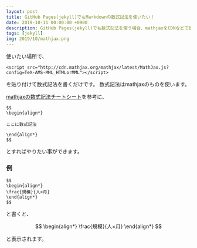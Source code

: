 ```yaml
---
layout: post
title: GitHub Pages(jekyll)でもMarkdownの数式記法を使いたい！
date: 2019-10-11 00:00:00 +0900
description: GitHub Pages(jekyll)でも数式記法を使う場合、mathjaxをCDNなどで読み込んでおけば使えます。
tags: [jekyll]
img: 2019/10/mathjax.png
---
```

<script src="http://cdn.mathjax.org/mathjax/latest/MathJax.js?config=TeX-AMS-MML_HTMLorMML"></script>
使いたい場所で、

```
<script src="http://cdn.mathjax.org/mathjax/latest/MathJax.js?config=TeX-AMS-MML_HTMLorMML"></script>
```

を貼り付けて数式記法を書くだけです。
数式記法はmathjaxのものを使います。

[mathjaxの数式記法チートシート](https://easy-copy-mathjax.xxxx7.com/)を参考に、

```
$$
\begin{align*}

ここに数式記法

\end{align*}
$$
```

とすればやりたい事ができます。

### 例
```
$$
\begin{align*}
\frac{規模}{人×月}
\end{align*}
$$
```

と書くと、

$$
\begin{align*}
\frac{規模}{人×月}
\end{align*}
$$

と表示されます。
